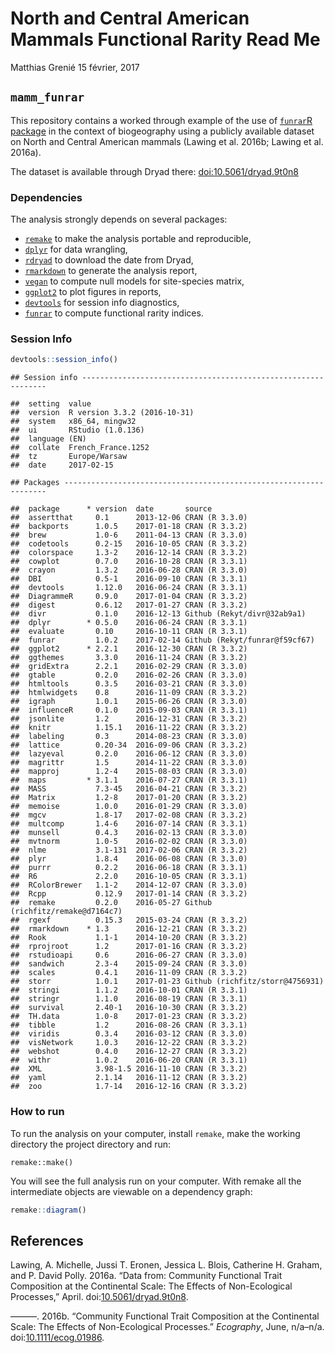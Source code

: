 North and Central American Mammals Functional Rarity Read Me
================
Matthias Grenié
15 février, 2017

`mamm_funrar`
-------------

This repository contains a worked through example of the use of [`funrar`R package](https://cran.r-project.org/package=funrar) in the context of biogeography using a publicly available dataset on North and Central American mammals (Lawing et al. 2016b; Lawing et al. 2016a).

The dataset is available through Dryad there: [doi:10.5061/dryad.9t0n8](https://doi.org/10.5061/dryad.9t0n8)

### Dependencies

The analysis strongly depends on several packages:

-   [`remake`](https://github.com/richfitz/remake) to make the analysis portable and reproducible,
-   [`dplyr`](https://github.com/hadley/dplyr) for data wrangling,
-   [`rdryad`](https://github.com/ropensci/rdryad) to download the date from Dryad,
-   [`rmarkdown`](https://github.com/rstudio/rmarkdown/) to generate the analysis report,
-   [`vegan`](https://github.com/vegandevs/vegan) to compute null models for site-species matrix,
-   [`ggplot2`](https://github.com/tidyverse/ggplot2) to plot figures in reports,
-   [`devtools`](https://github.com/hadley/devtools) for session info diagnostics,
-   [`funrar`](https://cran.r-project.org/package=funrar) to compute functional rarity indices.

### Session Info

``` r
devtools::session_info()
```

    ## Session info --------------------------------------------------------------

    ##  setting  value                       
    ##  version  R version 3.3.2 (2016-10-31)
    ##  system   x86_64, mingw32             
    ##  ui       RStudio (1.0.136)           
    ##  language (EN)                        
    ##  collate  French_France.1252          
    ##  tz       Europe/Warsaw               
    ##  date     2017-02-15

    ## Packages ------------------------------------------------------------------

    ##  package      * version  date       source                          
    ##  assertthat     0.1      2013-12-06 CRAN (R 3.3.0)                  
    ##  backports      1.0.5    2017-01-18 CRAN (R 3.3.2)                  
    ##  brew           1.0-6    2011-04-13 CRAN (R 3.3.0)                  
    ##  codetools      0.2-15   2016-10-05 CRAN (R 3.3.2)                  
    ##  colorspace     1.3-2    2016-12-14 CRAN (R 3.3.2)                  
    ##  cowplot        0.7.0    2016-10-28 CRAN (R 3.3.1)                  
    ##  crayon         1.3.2    2016-06-28 CRAN (R 3.3.0)                  
    ##  DBI            0.5-1    2016-09-10 CRAN (R 3.3.1)                  
    ##  devtools       1.12.0   2016-06-24 CRAN (R 3.3.1)                  
    ##  DiagrammeR     0.9.0    2017-01-04 CRAN (R 3.3.2)                  
    ##  digest         0.6.12   2017-01-27 CRAN (R 3.3.2)                  
    ##  divr           0.1.0    2016-12-13 Github (Rekyt/divr@32ab9a1)     
    ##  dplyr        * 0.5.0    2016-06-24 CRAN (R 3.3.1)                  
    ##  evaluate       0.10     2016-10-11 CRAN (R 3.3.1)                  
    ##  funrar         1.0.2    2017-02-14 Github (Rekyt/funrar@f59cf67)   
    ##  ggplot2      * 2.2.1    2016-12-30 CRAN (R 3.3.2)                  
    ##  ggthemes       3.3.0    2016-11-24 CRAN (R 3.3.2)                  
    ##  gridExtra      2.2.1    2016-02-29 CRAN (R 3.3.0)                  
    ##  gtable         0.2.0    2016-02-26 CRAN (R 3.3.0)                  
    ##  htmltools      0.3.5    2016-03-21 CRAN (R 3.3.0)                  
    ##  htmlwidgets    0.8      2016-11-09 CRAN (R 3.3.2)                  
    ##  igraph         1.0.1    2015-06-26 CRAN (R 3.3.0)                  
    ##  influenceR     0.1.0    2015-09-03 CRAN (R 3.3.1)                  
    ##  jsonlite       1.2      2016-12-31 CRAN (R 3.3.2)                  
    ##  knitr          1.15.1   2016-11-22 CRAN (R 3.3.2)                  
    ##  labeling       0.3      2014-08-23 CRAN (R 3.3.0)                  
    ##  lattice        0.20-34  2016-09-06 CRAN (R 3.3.2)                  
    ##  lazyeval       0.2.0    2016-06-12 CRAN (R 3.3.0)                  
    ##  magrittr       1.5      2014-11-22 CRAN (R 3.3.0)                  
    ##  mapproj        1.2-4    2015-08-03 CRAN (R 3.3.0)                  
    ##  maps         * 3.1.1    2016-07-27 CRAN (R 3.3.1)                  
    ##  MASS           7.3-45   2016-04-21 CRAN (R 3.3.2)                  
    ##  Matrix         1.2-8    2017-01-20 CRAN (R 3.3.2)                  
    ##  memoise        1.0.0    2016-01-29 CRAN (R 3.3.0)                  
    ##  mgcv           1.8-17   2017-02-08 CRAN (R 3.3.2)                  
    ##  multcomp       1.4-6    2016-07-14 CRAN (R 3.3.1)                  
    ##  munsell        0.4.3    2016-02-13 CRAN (R 3.3.0)                  
    ##  mvtnorm        1.0-5    2016-02-02 CRAN (R 3.3.0)                  
    ##  nlme           3.1-131  2017-02-06 CRAN (R 3.3.2)                  
    ##  plyr           1.8.4    2016-06-08 CRAN (R 3.3.0)                  
    ##  purrr          0.2.2    2016-06-18 CRAN (R 3.3.1)                  
    ##  R6             2.2.0    2016-10-05 CRAN (R 3.3.1)                  
    ##  RColorBrewer   1.1-2    2014-12-07 CRAN (R 3.3.0)                  
    ##  Rcpp           0.12.9   2017-01-14 CRAN (R 3.3.2)                  
    ##  remake         0.2.0    2016-05-27 Github (richfitz/remake@d7164c7)
    ##  rgexf          0.15.3   2015-03-24 CRAN (R 3.3.2)                  
    ##  rmarkdown    * 1.3      2016-12-21 CRAN (R 3.3.2)                  
    ##  Rook           1.1-1    2014-10-20 CRAN (R 3.3.2)                  
    ##  rprojroot      1.2      2017-01-16 CRAN (R 3.3.2)                  
    ##  rstudioapi     0.6      2016-06-27 CRAN (R 3.3.0)                  
    ##  sandwich       2.3-4    2015-09-24 CRAN (R 3.3.0)                  
    ##  scales         0.4.1    2016-11-09 CRAN (R 3.3.2)                  
    ##  storr          1.0.1    2017-01-23 Github (richfitz/storr@4756931) 
    ##  stringi        1.1.2    2016-10-01 CRAN (R 3.3.1)                  
    ##  stringr        1.1.0    2016-08-19 CRAN (R 3.3.1)                  
    ##  survival       2.40-1   2016-10-30 CRAN (R 3.3.2)                  
    ##  TH.data        1.0-8    2017-01-23 CRAN (R 3.3.2)                  
    ##  tibble         1.2      2016-08-26 CRAN (R 3.3.1)                  
    ##  viridis        0.3.4    2016-03-12 CRAN (R 3.3.0)                  
    ##  visNetwork     1.0.3    2016-12-22 CRAN (R 3.3.2)                  
    ##  webshot        0.4.0    2016-12-27 CRAN (R 3.3.2)                  
    ##  withr          1.0.2    2016-06-20 CRAN (R 3.3.1)                  
    ##  XML            3.98-1.5 2016-11-10 CRAN (R 3.3.2)                  
    ##  yaml           2.1.14   2016-11-12 CRAN (R 3.3.2)                  
    ##  zoo            1.7-14   2016-12-16 CRAN (R 3.3.2)

### How to run

To run the analysis on your computer, install `remake`, make the working directory the project directory and run:

    remake::make()

You will see the full analysis run on your computer. With remake all the intermediate objects are viewable on a dependency graph:

``` r
remake::diagram()
```

<!--html_preserve-->

<script type="application/json" data-for="htmlwidget-9f02c104b05e4135fbdc">{"x":{"diagram":"digraph remake { node [ fontname = courier, fontsize = 10 ] \nnode [ shape = circle, color = \"#34495e\", fillcolor = \"#D6DBDF\", style = filled ] \"all\"\nnode [ shape = ellipse, color = \"#3498db\", fillcolor = \"#3498db\", style = filled ] \"dryad_dataset\"; \"raw_mammal_traits\"; \"raw_pres_mat\"; \"subset_traits\"; \"subset_pres\"; \"pres_matrix\"; \"trait_df\"; \"dist_matrix\"; \"mammal_funrar\"; \"null_shuffled_matrix\"; \"null_shuffled_traits\"; \"null_flat_ui\"\nnode [ shape = box, color = \"#d35400\", fillcolor = \"#d35400\", style = filled ] \"results/exploratory_analysis.pdf\"\nnode [ shape = box, color = \"#d35400\", fillcolor = \"#F6DDCC\", style = filled ] \"README.md\"\nnode [ shape = box, color = \"#1abc9c\", fillcolor = \"#1abc9c\", style = filled ] \"data/raw/dryad.116171/DryadArchive/Traits.csv\"; \"data/raw/dryad.116171/DryadArchive/PresAbsMatrix50.csv\"; \"results/exploratory_analysis.Rmd\"; \"README.Rmd\"; \"refs.bib\"\n\"dryad_dataset\" -> \"raw_mammal_traits\" [tooltip = \"read.csv\"];\n\"dryad_dataset\" -> \"raw_pres_mat\" [tooltip = \"read.csv\"];\n\"raw_mammal_traits\" -> \"subset_traits\" [tooltip = \"select_traits\"];\n\"raw_pres_mat\" -> \"subset_pres\" [tooltip = \"get_common_species\"];\n\"subset_traits\" -> \"subset_pres\" [tooltip = \"get_common_species\"];\n\"subset_traits\" -> \"trait_df\" [tooltip = \"format_trait\"];\n\"subset_traits\" -> \"mammal_funrar\" [tooltip = \"compute_funrar\"];\n\"subset_pres\" -> \"pres_matrix\" [tooltip = \"format_presence_matrix\"];\n\"subset_pres\" -> \"results/exploratory_analysis.pdf\" [tooltip = \"render\"];\n\"pres_matrix\" -> \"mammal_funrar\" [tooltip = \"compute_funrar\"];\n\"pres_matrix\" -> \"null_shuffled_matrix\" [tooltip = \"compute_null_funrar\"];\n\"pres_matrix\" -> \"null_shuffled_traits\" [tooltip = \"compute_null_traits\"];\n\"trait_df\" -> \"dist_matrix\" [tooltip = \"compute_dist_matrix\"];\n\"trait_df\" -> \"null_shuffled_traits\" [tooltip = \"compute_null_traits\"];\n\"dist_matrix\" -> \"null_shuffled_matrix\" [tooltip = \"compute_null_funrar\"];\n\"mammal_funrar\" -> \"null_flat_ui\" [tooltip = \"flatten_null_uniqueness\"];\n\"mammal_funrar\" -> \"results/exploratory_analysis.pdf\" [tooltip = \"render\"];\n\"null_shuffled_matrix\" -> \"results/exploratory_analysis.pdf\" [tooltip = \"render\"];\n\"null_shuffled_traits\" -> \"null_flat_ui\" [tooltip = \"flatten_null_uniqueness\"];\n\"null_flat_ui\" -> \"results/exploratory_analysis.pdf\" [tooltip = \"render\"];\n\"results/exploratory_analysis.pdf\" -> \"README.md\" [tooltip = \"render_readme\"];\n\"README.md\" -> \"all\" [tooltip = \"(dependency only)\"];\n\"data/raw/dryad.116171/DryadArchive/Traits.csv\" -> \"raw_mammal_traits\" [tooltip = \"read.csv\"];\n\"data/raw/dryad.116171/DryadArchive/PresAbsMatrix50.csv\" -> \"raw_pres_mat\" [tooltip = \"read.csv\"];\n\"results/exploratory_analysis.Rmd\" -> \"results/exploratory_analysis.pdf\" [tooltip = \"render\"];\n\"README.Rmd\" -> \"README.md\" [tooltip = \"render_readme\"];\n\"refs.bib\" -> \"README.md\" [tooltip = \"render_readme\"]; }","config":{"engine":"dot","options":null}},"evals":[],"jsHooks":[]}</script>
<!--/html_preserve-->
References
----------

Lawing, A. Michelle, Jussi T. Eronen, Jessica L. Blois, Catherine H. Graham, and P. David Polly. 2016a. “Data from: Community Functional Trait Composition at the Continental Scale: The Effects of Non-Ecological Processes,” April. doi:[10.5061/dryad.9t0n8](https://doi.org/10.5061/dryad.9t0n8).

———. 2016b. “Community Functional Trait Composition at the Continental Scale: The Effects of Non-Ecological Processes.” *Ecography*, June, n/a–n/a. doi:[10.1111/ecog.01986](https://doi.org/10.1111/ecog.01986).
